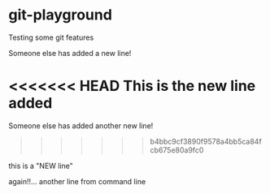 # git-playground
Testing some git features

Someone else has added a new line!

<<<<<<< HEAD
This is the new line added
=======
Someone else has added another new line!
>>>>>>> b4bbc9cf3890f9578a4bb5ca84fcb675e80a9fc0


this is a "NEW line"

again!!... another line from command line
